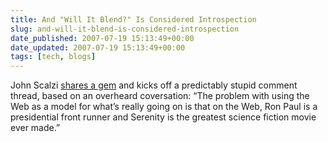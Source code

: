 ```yaml
---
title: And "Will It Blend?" Is Considered Introspection
slug: and-will-it-blend-is-considered-introspection
date_published: 2007-07-19 15:13:49+00:00
date_updated: 2007-07-19 15:13:49+00:00
tags: [tech, blogs]
---
```

John Scalzi [shares a gem](http://www.scalzi.com/whatever/2007/07/10/for_your_conversational_consid.html) and kicks off a predictably stupid comment thread, based on an overheard coversation: “The problem with using the Web as a model for what’s really going on is that on the Web, Ron Paul is a presidential front runner and Serenity is the greatest science fiction movie ever made.”

